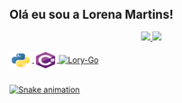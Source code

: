 ## Olá eu sou a Lorena Martins!

<div align="center">
  <a href="https://github.com/lorytins">
  <img height="155em" src="https://github-readme-stats.vercel.app/api?username=lorytins&show_icons=true&theme=dracula&include_all_commits=true&count_private=true"/>
  <img height="155em" src="https://github-readme-stats.vercel.app/api/top-langs/?username=lorytins&layout=compact&langs_count=7&theme=dracula"/>
</div>
<div style="display: inline_block"><br>
  <img align="center" alt="Lory-Python" height="30" width="40" src="https://raw.githubusercontent.com/devicons/devicon/master/icons/python/python-original.svg">
  <img align="center" alt="Lory-Csharp" height="30" width="40" src="https://raw.githubusercontent.com/devicons/devicon/master/icons/csharp/csharp-original.svg">
  <img align="center" alt="Lory-Go" height="30" width="40" src="https://cdn.jsdelivr.net/gh/devicons/devicon/icons/go/go-original.svg">
</div>

##
  
![Snake animation](https://github.com/lorytins/lorytins/blob/output/github-contribution-grid-snake.svg)
  

